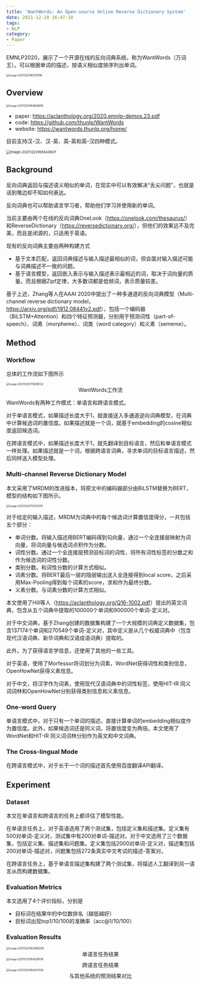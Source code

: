 ```yaml
---
title: 'WantWords: An Open-source Online Reverse Dictionary System'
date: 2021-12-20 16:47:18
tags:
- NLP
category:
- Paper
---
```


EMNLP2020，展示了一个开源在线的反向词典系统，称为WantWords（万词王）。可以根据单词的描述，按语义相似度排序列出单词。

<img src="WantWords-An-Open-source-Online-Reverse-Dictionary-System/image-20211220165311106.png" alt="image-20211220165311106" style="zoom:50%;" />

<!--more-->

## Overview

<img src="WantWords-An-Open-source-Online-Reverse-Dictionary-System/image-20211220164936816.png" alt="image-20211220164936816" style="zoom:50%;" />

- paper: <https://aclanthology.org/2020.emnlp-demos.23.pdf>
- code: <https://github.com/thunlp/WantWords>
- website: <https://wantwords.thunlp.org/home/>

目前支持汉-汉、汉-英、英-英和英-汉四种模式。

<img src="WantWords-An-Open-source-Online-Reverse-Dictionary-System/image-20211220165543607.png" alt="image-20211220165543607" style="zoom:67%;" />

## Background

反向词典返回与描述语义相似的单词，在现实中可以有效解决“舌尖问题”，也就是话到嘴边却不知如何表达。

反向词典也可以帮助语言学习者，帮助他们学习并使用新的单词。

当前主要由两个在线的反向词典OneLook（<https://onelook.com/thesaurus/>）和ReverseDictionary（<https://reversedictionary.org/>），但他们的效果远不及完美，而且是闭源的，只适用于英语。

现有的反向词典主要由两种构建方式

- 基于文本匹配，返回词典描述与输入描述最相似的词，但会面对输入描述可能与词典描述不一致的问题。
- 基于语言模型，返回嵌入表示与输入描述表示最相近的词，取决于词向量的质量。而且根据Zipf定律，大多数词都是低频词，表示质量较差。

基于上述，Zhang等人在AAAI 2020中提出了一种多通道的反向词典模型（Multi-channel reverse dictionary model，<https://arxiv.org/pdf/1912.08441v2.pdf>），包括一个编码器（BiLSTM+Attention）和四个特征预测器，分别用于预测词性（part-of-speech）、词素（morpheme）、词类（word category）和义素（sememe）。

## Method

### Workflow

总体的工作流如下图所示

<img src="WantWords-An-Open-source-Online-Reverse-Dictionary-System/image-20211220170936722.png" alt="image-20211220170936722" style="zoom:50%;" />

<center>WantWords工作流</center>

WantWords有两种工作模式：单语言和跨语言模式。

对于单语言模式，如果描述长度大于1，就直接送入多通道逆向词典模型，在词典中计算候选词的置信度。如果描述就是一个词，就基于embedding的cosine相似度返回候选词。

在跨语言模式中，如果描述长度大于1，就先翻译到目标语言，然后和单语言模式一样处理。如果描述就是一个词，根据跨语言词典，寻求单词的目标语言描述，然后同样送入模型处理。

### Multi-channel Reverse Dictionary Model

本文采用了MRDM的改进版本，将原文中的编码器部分由BiLSTM替换为BERT，模型的结构如下图所示。

<img src="WantWords-An-Open-source-Online-Reverse-Dictionary-System/image-20211220172251578.png" alt="image-20211220172251578" style="zoom:50%;" />

对于给定的输入描述，MRDM为词典中的每个候选词计算置信度得分，一共包括五个部分：

- 单词分数。将输入描述用BERT编码得到句向量，通过一个全连接层映射为词向量，将词向量与候选词点积作为分数。
- 词性分数。通过一个全连接层预测目标词的词性，将所有词性标签的分数之和作为候选词的词性分数。
- 类别分数。和词性分数的计算方式相似。
- 词素分数。将BERT最后一层的隐层输出送入全连接得到local score，之后采用Max-Pooling得到每个词素的score，求和作为最终分数。
- 义素分数。与词素分数的计算方式相似。

本文使用了Hill等人（<https://aclanthology.org/Q16-1002.pdf>）提出的英文词典，包含从五个词典中提取的100000个单词和900000个单词-定义对。

对于中文词典，基于Zhang创建的数据集构建了一个大规模的词典定义数据集，包含137174个单词和270549个单词-定义对，其中定义是从几个权威词典中（包含现代汉语词典、新华词典和汉语成语词典）提取的。

此外，为了获得语言学信息，还使用了其他的一些工具。

对于英语，使用了Morfessor将词划分为词素，WordNet获得词性和类别信息，OpenHowNet获得义素信息。

对于中文，将汉字作为词素，使用现代汉语词典中的词性标签，使用HIT-IR 同义词词林和OpenHowNet分别获得类别信息和义素信息。

### One-word Query

单语言模式中，对于只有一个单词的描述，直接计算单词的embedding相似度作为置信度。此外，如果候选词还是同义词，将置信度变为两倍。本文使用了WordNet和HIT-IR 同义词词林分别作为英文和中文词典。

### The Cross-lingual Mode

在跨语言模式中，对于长于一个词的描述首先使用百度翻译API翻译。

## Experiment

### Dataset

本文在单语言和跨语言的任务上都评估了模型性能。

在单语言任务上，对于英语选用了两个测试集，包括定义集和描述集。定义集有500对单词-定义对，测试集中有200对单词-描述对。对于中文选用了三个数据集，包括定义集、描述集和问题集。定义集包括2000对单词-定义对，描述集包括200对单词-描述对，问题集包括272条真实中文考试的描述-答案对。

在跨语言任务上，基于单语言描述集构建了两个测试集，将描述人工翻译到另一语言从而构建数据集。

### Evaluation Metrics

本文选用了4个评价指标，分别是

- 目标词在结果中的中位数排名（越低越好）
- 目标词出现top1/10/100的准确率（acc@1/10/100）

### Evaluation Results

<img src="WantWords-An-Open-source-Online-Reverse-Dictionary-System/image-20211220182956208.png" alt="image-20211220182956208" style="zoom:50%;" />

<center>单语言任务结果</center>

<img src="WantWords-An-Open-source-Online-Reverse-Dictionary-System/image-20211220184028516.png" alt="image-20211220184028516" style="zoom:50%;" />

<center>跨语言任务结果</center>

<img src="WantWords-An-Open-source-Online-Reverse-Dictionary-System/image-20211220184221328.png" alt="image-20211220184221328" style="zoom:50%;" />

<center>与其他系统的预测结果对比</center>

